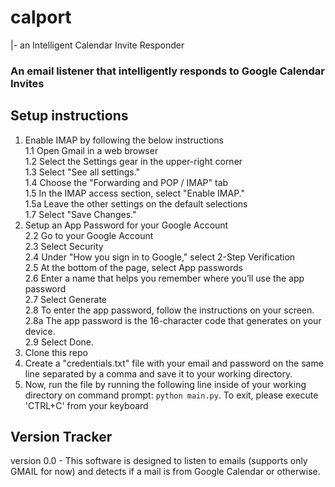 # calport 
|- an Intelligent Calendar Invite Responder

### An email listener that intelligently responds to Google Calendar Invites

## Setup instructions
1. Enable IMAP by following the below instructions\
   1.1 Open Gmail in a web browser\
   1.2 Select the Settings gear in the upper-right corner\
   1.3 Select "See all settings."\
   1.4 Choose the "Forwarding and POP / IMAP" tab\
   1.5 In the IMAP access section, select "Enable IMAP."\
      1.5a Leave the other settings on the default selections\
   1.7 Select "Save Changes."
2. Setup an App Password for your Google Account\
   2.2 Go to your Google Account\
   2.3 Select Security\
   2.4 Under "How you sign in to Google," select 2-Step Verification\
   2.5 At the bottom of the page, select App passwords\
   2.6 Enter a name that helps you remember where you’ll use the app password\
   2.7 Select Generate\
   2.8 To enter the app password, follow the instructions on your screen.\
      2.8a The app password is the 16-character code that generates on your device.\
   2.9 Select Done.
4. Clone this repo
5. Create a "credentials.txt" file with your email and password on the same line separated by a comma and save it to your working directory.
6. Now, run the file by running the following line inside of your working directory on command prompt: ```python main.py```. To exit, please execute 'CTRL+C' from your keyboard

## Version Tracker
version 0.0 - This software is designed to listen to emails (supports only GMAIL for now) and detects if a mail is from Google Calendar or otherwise.
